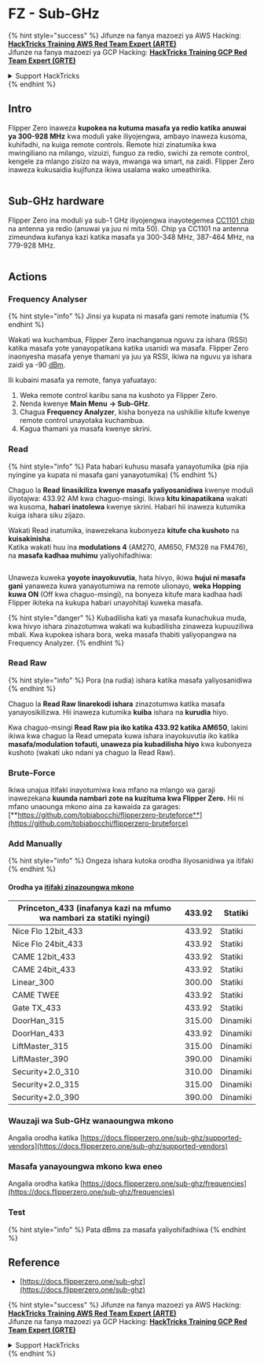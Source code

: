 # FZ - Sub-GHz

{% hint style="success" %}
Jifunze na fanya mazoezi ya AWS Hacking:<img src="/.gitbook/assets/arte.png" alt="" data-size="line">[**HackTricks Training AWS Red Team Expert (ARTE)**](https://training.hacktricks.xyz/courses/arte)<img src="/.gitbook/assets/arte.png" alt="" data-size="line">\
Jifunze na fanya mazoezi ya GCP Hacking: <img src="/.gitbook/assets/grte.png" alt="" data-size="line">[**HackTricks Training GCP Red Team Expert (GRTE)**<img src="/.gitbook/assets/grte.png" alt="" data-size="line">](https://training.hacktricks.xyz/courses/grte)

<details>

<summary>Support HackTricks</summary>

* Angalia [**mpango wa usajili**](https://github.com/sponsors/carlospolop)!
* **Jiunge na** 💬 [**kikundi cha Discord**](https://discord.gg/hRep4RUj7f) au [**kikundi cha telegram**](https://t.me/peass) au **tufuatilie** kwenye **Twitter** 🐦 [**@hacktricks\_live**](https://twitter.com/hacktricks\_live)**.**
* **Shiriki mbinu za hacking kwa kuwasilisha PRs kwa** [**HackTricks**](https://github.com/carlospolop/hacktricks) na [**HackTricks Cloud**](https://github.com/carlospolop/hacktricks-cloud) repos za github.

</details>
{% endhint %}


## Intro <a href="#kfpn7" id="kfpn7"></a>

Flipper Zero inaweza **kupokea na kutuma masafa ya redio katika anuwai ya 300-928 MHz** kwa moduli yake iliyojengwa, ambayo inaweza kusoma, kuhifadhi, na kuiga remote controls. Remote hizi zinatumika kwa mwingiliano na milango, vizuizi, funguo za redio, swichi za remote control, kengele za mlango zisizo na waya, mwanga wa smart, na zaidi. Flipper Zero inaweza kukusaidia kujifunza ikiwa usalama wako umeathirika.

<figure><img src="../../../.gitbook/assets/image (714).png" alt=""><figcaption></figcaption></figure>

## Sub-GHz hardware <a href="#kfpn7" id="kfpn7"></a>

Flipper Zero ina moduli ya sub-1 GHz iliyojengwa inayotegemea [﻿](https://www.st.com/en/nfc/st25r3916.html#overview)﻿[CC1101 chip](https://www.ti.com/lit/ds/symlink/cc1101.pdf) na antenna ya redio (anuwai ya juu ni mita 50). Chip ya CC1101 na antenna zimeundwa kufanya kazi katika masafa ya 300-348 MHz, 387-464 MHz, na 779-928 MHz.

<figure><img src="../../../.gitbook/assets/image (923).png" alt=""><figcaption></figcaption></figure>

## Actions

### Frequency Analyser

{% hint style="info" %}
Jinsi ya kupata ni masafa gani remote inatumia
{% endhint %}

Wakati wa kuchambua, Flipper Zero inachanganua nguvu za ishara (RSSI) katika masafa yote yanayopatikana katika usanidi wa masafa. Flipper Zero inaonyesha masafa yenye thamani ya juu ya RSSI, ikiwa na nguvu ya ishara zaidi ya -90 [dBm](https://en.wikipedia.org/wiki/DBm).

Ili kubaini masafa ya remote, fanya yafuatayo:

1. Weka remote control karibu sana na kushoto ya Flipper Zero.
2. Nenda kwenye **Main Menu** **→ Sub-GHz**.
3. Chagua **Frequency Analyzer**, kisha bonyeza na ushikilie kitufe kwenye remote control unayotaka kuchambua.
4. Kagua thamani ya masafa kwenye skrini.

### Read

{% hint style="info" %}
Pata habari kuhusu masafa yanayotumika (pia njia nyingine ya kupata ni masafa gani yanayotumika)
{% endhint %}

Chaguo la **Read** **linasikiliza kwenye masafa yaliyosanidiwa** kwenye moduli iliyotajwa: 433.92 AM kwa chaguo-msingi. Ikiwa **kitu kinapatikana** wakati wa kusoma, **habari inatolewa** kwenye skrini. Habari hii inaweza kutumika kuiga ishara siku zijazo.

Wakati Read inatumika, inawezekana kubonyeza **kitufe cha kushoto** na **kuisakinisha**.\
Katika wakati huu ina **modulations 4** (AM270, AM650, FM328 na FM476), na **masafa kadhaa muhimu** yaliyohifadhiwa:

<figure><img src="../../../.gitbook/assets/image (947).png" alt=""><figcaption></figcaption></figure>

Unaweza kuweka **yoyote inayokuvutia**, hata hivyo, ikiwa **hujui ni masafa gani** yanaweza kuwa yanayotumiwa na remote ulionayo, **weka Hopping kuwa ON** (Off kwa chaguo-msingi), na bonyeza kitufe mara kadhaa hadi Flipper ikiteka na kukupa habari unayohitaji kuweka masafa.

{% hint style="danger" %}
Kubadilisha kati ya masafa kunachukua muda, kwa hivyo ishara zinazotumwa wakati wa kubadilisha zinaweza kupuuziliwa mbali. Kwa kupokea ishara bora, weka masafa thabiti yaliyopangwa na Frequency Analyzer.
{% endhint %}

### **Read Raw**

{% hint style="info" %}
Pora (na rudia) ishara katika masafa yaliyosanidiwa
{% endhint %}

Chaguo la **Read Raw** **linarekodi ishara** zinazotumwa katika masafa yanayosikilizwa. Hii inaweza kutumika **kuiba** ishara na **kurudia** hiyo.

Kwa chaguo-msingi **Read Raw pia iko katika 433.92 katika AM650**, lakini ikiwa kwa chaguo la Read umepata kuwa ishara inayokuvutia iko katika **masafa/modulation tofauti, unaweza pia kubadilisha hiyo** kwa kubonyeza kushoto (wakati uko ndani ya chaguo la Read Raw).

### Brute-Force

Ikiwa unajua itifaki inayotumiwa kwa mfano na mlango wa garaji inawezekana **kuunda nambari zote na kuzituma kwa Flipper Zero.** Hii ni mfano unaounga mkono aina za kawaida za garages: [**https://github.com/tobiabocchi/flipperzero-bruteforce**](https://github.com/tobiabocchi/flipperzero-bruteforce)

### Add Manually

{% hint style="info" %}
Ongeza ishara kutoka orodha iliyosanidiwa ya itifaki
{% endhint %}

#### Orodha ya [itifaki zinazoungwa mkono](https://docs.flipperzero.one/sub-ghz/add-new-remote) <a href="#id-3iglu" id="id-3iglu"></a>

| Princeton\_433 (inafanya kazi na mfumo wa nambari za statiki nyingi) | 433.92 | Statiki  |
| --------------------------------------------------------------- | ------ | ------- |
| Nice Flo 12bit\_433                                             | 433.92 | Statiki  |
| Nice Flo 24bit\_433                                             | 433.92 | Statiki  |
| CAME 12bit\_433                                                 | 433.92 | Statiki  |
| CAME 24bit\_433                                                 | 433.92 | Statiki  |
| Linear\_300                                                     | 300.00 | Statiki  |
| CAME TWEE                                                       | 433.92 | Statiki  |
| Gate TX\_433                                                    | 433.92 | Statiki  |
| DoorHan\_315                                                    | 315.00 | Dinamiki |
| DoorHan\_433                                                    | 433.92 | Dinamiki |
| LiftMaster\_315                                                 | 315.00 | Dinamiki |
| LiftMaster\_390                                                 | 390.00 | Dinamiki |
| Security+2.0\_310                                               | 310.00 | Dinamiki |
| Security+2.0\_315                                               | 315.00 | Dinamiki |
| Security+2.0\_390                                               | 390.00 | Dinamiki |

### Wauzaji wa Sub-GHz wanaoungwa mkono

Angalia orodha katika [https://docs.flipperzero.one/sub-ghz/supported-vendors](https://docs.flipperzero.one/sub-ghz/supported-vendors)

### Masafa yanayoungwa mkono kwa eneo

Angalia orodha katika [https://docs.flipperzero.one/sub-ghz/frequencies](https://docs.flipperzero.one/sub-ghz/frequencies)

### Test

{% hint style="info" %}
Pata dBms za masafa yaliyohifadhiwa
{% endhint %}

## Reference

* [https://docs.flipperzero.one/sub-ghz](https://docs.flipperzero.one/sub-ghz)

{% hint style="success" %}
Jifunze na fanya mazoezi ya AWS Hacking:<img src="/.gitbook/assets/arte.png" alt="" data-size="line">[**HackTricks Training AWS Red Team Expert (ARTE)**](https://training.hacktricks.xyz/courses/arte)<img src="/.gitbook/assets/arte.png" alt="" data-size="line">\
Jifunze na fanya mazoezi ya GCP Hacking: <img src="/.gitbook/assets/grte.png" alt="" data-size="line">[**HackTricks Training GCP Red Team Expert (GRTE)**<img src="/.gitbook/assets/grte.png" alt="" data-size="line">](https://training.hacktricks.xyz/courses/grte)

<details>

<summary>Support HackTricks</summary>

* Angalia [**mpango wa usajili**](https://github.com/sponsors/carlospolop)!
* **Jiunge na** 💬 [**kikundi cha Discord**](https://discord.gg/hRep4RUj7f) au [**kikundi cha telegram**](https://t.me/peass) au **tufuatilie** kwenye **Twitter** 🐦 [**@hacktricks\_live**](https://twitter.com/hacktricks\_live)**.**
* **Shiriki mbinu za hacking kwa kuwasilisha PRs kwa** [**HackTricks**](https://github.com/carlospolop/hacktricks) na [**HackTricks Cloud**](https://github.com/carlospolop/hacktricks-cloud) repos za github.

</details>
{% endhint %}
